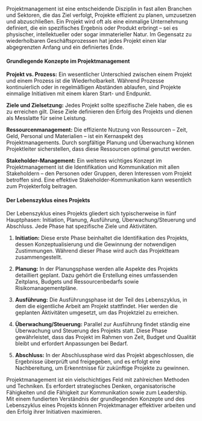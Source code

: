 Projektmanagement ist eine entscheidende Disziplin in fast allen Branchen und Sektoren, die das Ziel verfolgt, Projekte effizient zu planen, umzusetzen und abzuschließen. Ein Projekt wird oft als eine einmalige Unternehmung definiert, die ein spezifisches Ergebnis oder Produkt erbringt – sei es physischer, intellektueller oder sogar immaterieller Natur. Im Gegensatz zu wiederholbaren Geschäftsprozessen hat jedes Projekt einen klar abgegrenzten Anfang und ein definiertes Ende.

#### Grundlegende Konzepte im Projektmanagement

**Projekt vs. Prozess:** Ein wesentlicher Unterschied zwischen einem Projekt und einem Prozess ist die Wiederholbarkeit. Während Prozesse kontinuierlich oder in regelmäßigen Abständen ablaufen, sind Projekte einmalige Initiativen mit einem klaren Start- und Endpunkt.

**Ziele und Zielsetzung:** Jedes Projekt sollte spezifische Ziele haben, die es zu erreichen gilt. Diese Ziele definieren den Erfolg des Projekts und dienen als Messlatte für seine Leistung.

**Ressourcenmanagement:** Die effiziente Nutzung von Ressourcen – Zeit, Geld, Personal und Materialien – ist ein Kernaspekt des Projektmanagements. Durch sorgfältige Planung und Überwachung können Projektleiter sicherstellen, dass diese Ressourcen optimal genutzt werden.

**Stakeholder-Management:** Ein weiteres wichtiges Konzept im Projektmanagement ist die Identifikation und Kommunikation mit allen Stakeholdern – den Personen oder Gruppen, deren Interessen vom Projekt betroffen sind. Eine effektive Stakeholder-Kommunikation kann wesentlich zum Projekterfolg beitragen.

#### Der Lebenszyklus eines Projekts

Der Lebenszyklus eines Projekts gliedert sich typischerweise in fünf Hauptphasen: Initiation, Planung, Ausführung, Überwachung/Steuerung und Abschluss. Jede Phase hat spezifische Ziele und Aktivitäten.

1. **Initiation:** Diese erste Phase beinhaltet die Identifikation des Projekts, dessen Konzeptualisierung und die Gewinnung der notwendigen Zustimmungen. Während dieser Phase wird auch das Projektteam zusammengestellt.

2. **Planung:** In der Planungsphase werden alle Aspekte des Projekts detailliert geplant. Dazu gehört die Erstellung eines umfassenden Zeitplans, Budgets und Ressourcenbedarfs sowie Risikomanagementpläne.

3. **Ausführung:** Die Ausführungsphase ist der Teil des Lebenszyklus, in dem die eigentliche Arbeit am Projekt stattfindet. Hier werden die geplanten Aktivitäten umgesetzt, um das Projektziel zu erreichen.

4. **Überwachung/Steuerung:** Parallel zur Ausführung findet ständig eine Überwachung und Steuerung des Projekts statt. Diese Phase gewährleistet, dass das Projekt im Rahmen von Zeit, Budget und Qualität bleibt und erfordert Anpassungen bei Bedarf.

5. **Abschluss:** In der Abschlussphase wird das Projekt abgeschlossen, die Ergebnisse überprüft und freigegeben, und es erfolgt eine Nachbereitung, um Erkenntnisse für zukünftige Projekte zu gewinnen.

Projektmanagement ist ein vielschichtiges Feld mit zahlreichen Methoden und Techniken. Es erfordert strategisches Denken, organisatorische Fähigkeiten und die Fähigkeit zur Kommunikation sowie zum Leadership. Mit einem fundierten Verständnis der grundlegenden Konzepte und des Lebenszyklus eines Projekts können Projektmanager effektiver arbeiten und den Erfolg ihrer Initiativen maximieren.